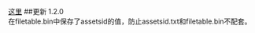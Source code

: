 
[这里](https://github.com/guozhaokui/layaboxdocuments/blob/master/LayaDcc%E5%B7%A5%E5%85%B7.md)
##更新
1.2.0  
   在filetable.bin中保存了assetsid的值，防止assetsid.txt和filetable.bin不配套。
    
